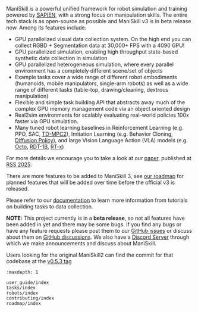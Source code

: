 

ManiSkill is a powerful unified framework for robot simulation and training powered by [SAPIEN](https://sapien.ucsd.edu/), with a strong focus on manipulation skills. The entire tech stack is as open-source as possible and ManiSkill v3 is in beta release now. Among its features include:
- GPU parallelized visual data collection system. On the high end you can collect RGBD + Segmentation data at 30,000+ FPS with a 4090 GPU!
- GPU parallelized simulation, enabling high throughput state-based synthetic data collection in simulation
- GPU parallelized heterogeneous simulation, where every parallel environment has a completely different scene/set of objects
- Example tasks cover a wide range of different robot embodiments (humanoids, mobile manipulators, single-arm robots) as well as a wide range of different tasks (table-top, drawing/cleaning, dextrous manipulation)
- Flexible and simple task building API that abstracts away much of the complex GPU memory management code via an object oriented design
- Real2sim environments for scalably evaluating real-world policies 100x faster via GPU simulation.
- Many tuned robot learning baselines in Reinforcement Learning (e.g. PPO, SAC, [TD-MPC2](https://github.com/nicklashansen/tdmpc2)), Imitation Learning (e.g. Behavior Cloning, [Diffusion Policy](https://github.com/real-stanford/diffusion_policy)), and large Vision Language Action (VLA) models (e.g. [Octo](https://github.com/octo-models/octo), [RDT-1B](https://github.com/thu-ml/RoboticsDiffusionTransformer), [RT-x](https://robotics-transformer-x.github.io/))

For more details we encourage you to take a look at our [paper](https://arxiv.org/abs/2410.00425), published at [RSS 2025](https://roboticsconference.org/).

There are more features to be added to ManiSkill 3, see [our roadmap](https://maniskill.readthedocs.io/en/latest/roadmap/index.html) for planned features that will be added over time before the official v3 is released.

Please refer to our [documentation](https://maniskill.readthedocs.io/en/latest/user_guide) to learn more information from tutorials on building tasks to data collection.

**NOTE:**
This project currently is in a **beta release**, so not all features have been added in yet and there may be some bugs. If you find any bugs or have any feature requests please post them to our [GitHub issues](https://github.com/haosulab/ManiSkill/issues/) or discuss about them on [GitHub discussions](https://github.com/haosulab/ManiSkill/discussions/). We also have a [Discord Server](https://discord.gg/x8yUZe5AdN) through which we make announcements and discuss about ManiSkill.

Users looking for the original ManiSkill2 can find the commit for that codebase at the [v0.5.3 tag](https://github.com/haosulab/ManiSkill/tree/v0.5.3)

```{toctree}
:maxdepth: 1

user_guide/index
tasks/index
robots/index
contributing/index
roadmap/index
```

